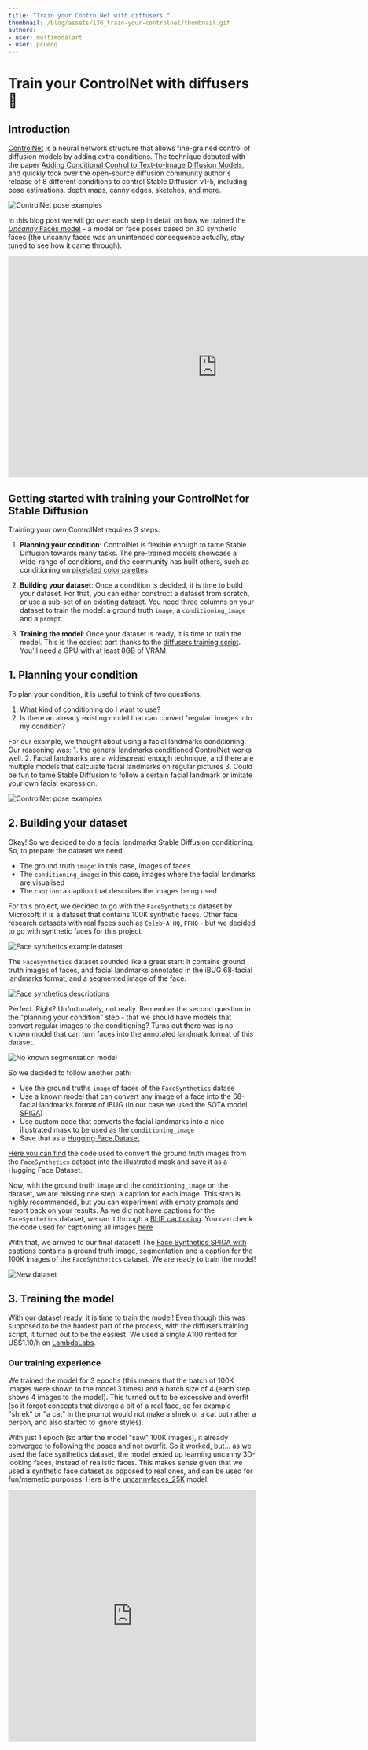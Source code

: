 ```yaml
---
title: "Train your ControlNet with diffusers "
thumbnail: /blog/assets/136_train-your-controlnet/thumbnail.gif
authors:
- user: multimodalart
- user: pcuenq
---
```


# Train your ControlNet with diffusers 🧨

<!-- {blog_metadata} -->
<!-- {authors} -->

## Introduction
[ControlNet](https://huggingface.co/blog/controlnet) is a neural network structure that allows fine-grained control of diffusion models by adding extra conditions. The technique debuted with the paper [Adding Conditional Control to Text-to-Image Diffusion Models](https://huggingface.co/papers/2302.05543), and quickly took over the open-source diffusion community author's release of 8 different conditions to control Stable Diffusion v1-5, including pose estimations, depth maps, canny edges, sketches, [and more](https://huggingface.co/lllyasviel).

![ControlNet pose examples](/blog/assets/136_train-your-controlnet/pose_image_1.png "ControlNet pose examples")

In this blog post we will go over each step in detail on how we trained the [_Uncanny_ Faces model](#) - a model on face poses based on 3D synthetic faces (the uncanny faces was an unintended consequence actually, stay tuned to see how it came through).

<iframe
	src="https://pcuenq-uncanny-faces.hf.space"
	frameborder="0"
	width="850"
	height="450"
></iframe>

## Getting started with training your ControlNet for Stable Diffusion
Training your own ControlNet requires 3 steps: 
1. **Planning your condition**: ControlNet is flexible enough to tame Stable Diffusion towards many tasks. The pre-trained models showcase a wide-range of conditions, and the community has built others, such as conditioning on [pixelated color palettes](https://huggingface.co/thibaud/controlnet-sd21-color-diffusers).

2. **Building your dataset**: Once a condition is decided, it is time to build your dataset. For that, you can either construct a dataset from scratch, or use a sub-set of an existing dataset. You need three columns on your dataset to train the model: a ground truth `image`, a `conditioning_image` and a `prompt`. 

3. **Training the model**: Once your dataset is ready, it is time to train the model. This is the easiest part thanks to the [diffusers training script](https://github.com/huggingface/diffusers/tree/main/examples/controlnet). You'll need a GPU with at least 8GB of VRAM.

## 1. Planning your condition
To plan your condition, it is useful to think of two questions: 
1. What kind of conditioning do I want to use?
2. Is there an already existing model that can convert 'regular' images into my condition?

For our example, we thought about using a facial landmarks conditioning. Our reasoning was: 1. the general landmarks conditioned ControlNet works well. 2. Facial landmarks are a widespread enough technique, and there are multiple models that calculate facial landmarks on regular pictures 3. Could be fun to tame Stable Diffusion to follow a certain facial landmark or imitate your own facial expression.

![ControlNet pose examples](/blog/assets/136_train-your-controlnet/pose_image_1.png "ControlNet pose examples")

## 2. Building your dataset
Okay! So we decided to do a facial landmarks Stable Diffusion conditioning. So, to prepare the dataset we need: 
- The ground truth `image`: in this case, images of faces
- The `conditioning_image`: in this case, images where the facial landmarks are visualised
- The `caption`: a caption that describes the images being used

For this project, we decided to go with the `FaceSynthetics` dataset by Microsoft: it is a dataset that contains 100K synthetic faces. Other face research datasets with real faces such as `Celeb-A HQ`, `FFHQ` - but we decided to go with synthetic faces for this project.

![Face synthetics example dataset](/blog/assets/136_train-your-controlnet/face_synethtics_example.jpeg "Face synthetics example dataset")

The `FaceSynthetics` dataset sounded like a great start: it contains ground truth images of faces, and facial landmarks annotated in the iBUG 68-facial landmarks format, and a segmented image of the face. 

![Face synthetics descriptions](/blog/assets/136_train-your-controlnet/segmentation_sequence.png "Face synthetics descriptions")

Perfect. Right? Unfortunately, not really. Remember the second question in the "planning your condition" step - that we should have models that convert regular images to the conditioning? Turns out there was is no known model that can turn faces into the annotated landmark format of this dataset.

![No known segmentation model](/blog/assets/136_train-your-controlnet/segmentation_no_known.png "No known segmentation model")

So we decided to follow another path:
- Use the ground truths `image` of faces of the `FaceSynthetics` datase
- Use a known model that can convert any image of a face into the 68-facial landmarks format of iBUG (in our case we used the SOTA model [SPIGA](https://github.com/andresprados/SPIGA))
- Use custom code that converts the facial landmarks into a nice illustrated mask to be used as the `conditioning_image`
- Save that as a [Hugging Face Dataset](https://huggingface.co/docs/datasets/indexx)

[Here you can find](https://huggingface.co/datasets/pcuenq/face_synthetics_spiga) the code used to convert the ground truth images from the `FaceSynthetics` dataset into the illustrated mask and save it as a Hugging Face Dataset.

Now, with the ground truth `image` and the `conditioning_image` on the dataset, we are missing one step: a caption for each image. This step is highly recommended, but you can experiment with empty prompts and report back on your results. As we did not have captions for the `FaceSynthetics` dataset, we ran it through a [BLIP captioning](https://huggingface.co/docs/transformers/model_doc/blip). You can check the code used for captioning all images [here](https://huggingface.co/datasets/multimodalart/facesyntheticsspigacaptioned)

With that, we arrived to our final dataset! The [Face Synthetics SPIGA with captions](https://huggingface.co/datasets/multimodalart/facesyntheticsspigacaptioned) contains a ground truth image, segmentation and a caption for the 100K images of the `FaceSynthetics` dataset. We are ready to train the model!

![New dataset](/blog/assets/136_train-your-controlnet/new_dataset.png "New dataset")

## 3. Training the model
With our [dataset ready](https://huggingface.co/datasets/multimodalart/facesyntheticsspigacaptioned), it is time to train the model! Even though this was supposed to be the hardest part of the process, with the diffusers training script, it turned out to be the easiest. We used a single A100 rented for US$1.10/h on [LambdaLabs](https://lambdalabs.com). 

### Our training experience
We trained the model for 3 epochs (this means that the batch of 100K images were shown to the model 3 times) and a batch size of 4 (each step shows 4 images to the model). This turned out to be excessive and overfit (so it forgot concepts that diverge a bit of a real face, so for example "shrek" or "a cat" in the prompt would not make a shrek or a cat but rather a person, and also started to ignore styles). 

With just 1 epoch (so after the model "saw" 100K images), it already converged to following the poses and not overfit. So it worked, but... as we used the face synthetics dataset, the model ended up learning uncanny 3D-looking faces, instead of realistic faces. This makes sense given that we used a synthetic face dataset as opposed to real ones, and can be used for fun/memetic purposes. Here is the [uncannyfaces_25K](https://huggingface.co/multimodalart/uncannyfaces_25K) model. 

<iframe src="https://wandb.ai/apolinario/controlnet/reports/ControlNet-Uncanny-Faces-Training--VmlldzozODcxNDY0" style="border:none;height:512px;width:100%">

In this interactive table you can play with the dial below to go over how many training steps the model went through and how it affects the training process. At around 15K steps, it already started learning the poses. And it matured around 25K steps. Here 

### How did we do the training

All we had to do was, install the dependencies:
```shell
pip install git+https://github.com/huggingface/diffusers.git transformers accelerate xformers==0.0.16 wandb
huggingface-cli login
wandb login 
```

And then run the [train_controlnet.py](https://github.com/huggingface/diffusers/blob/main/examples/controlnet/train_controlnet.py) code
```shell
!accelerate launch train_controlnet.py \
 --pretrained_model_name_or_path="stabilityai/stable-diffusion-2-1-base" \
 --output_dir="model_out" \
 --dataset_name=multimodalart/facesyntheticsspigacaptioned \
 --conditioning_image_column=spiga_seg \
 --image_column=image \
 --caption_column=image_caption \
 --resolution=512 \
 --learning_rate=1e-5 \
 --validation_image "./face_landmarks1.jpeg" "./face_landmarks2.jpeg" "./face_landmarks3.jpeg" \
 --validation_prompt "High-quality close-up dslr photo of man wearing a hat with trees in the background" "Girl smiling, professional dslr photograph, dark background, studio lights, high quality" "Portrait of a clown face, oil on canvas, bittersweet expression" \
 --train_batch_size=4 \
 --num_train_epochs=3 \
 --tracker_project_name="controlnet" \
 --enable_xformers_memory_efficient_attention \
 --checkpointing_steps=5000 \
 --validation_steps=5000 \
 --report_to wandb \
 --push_to_hub
```

Let's break down some of the settings, and also let's go over some optimisation tips for going as low as 8GB of VRAM for training.
- `pretrained_model_name_or_path`: The Stable Diffusion base model you would like to use (we chose v2-1 here as it can render faces better)
- `output_dir`: The directory you would like your model to be saved
- `dataset_name`: The dataset that will be used for training. In our case [Face Synthetics SPIGA with captions](https://huggingface.co/datasets/multimodalart/facesyntheticsspigacaptioned)
- `conditioning_image_column`: The name of the column in your dataset that contains the conditioning image (in our case `spiga_seg`)
- `image_column`: The name of the colunn in your dataset that contains the ground truth image (in our case `image`)
- `caption_column`: The name of the column in your dataset that contains the caption of tha image (in our case `image_caption`)
- `resolution`: The resolution of both the conditioning and ground truth images (in our case `512x512`)
- `learning_rate`: The learing rate. We found out that `1e-5` worked well for these examples, but you may experiment with different values ranging between `1e-4` and `2e-6`, for example.
- `validation_image`: This is for you to take a sneak peak during training! The validation images will be ran for every amount of `validation_steps` so you can see how your training is going. Insert here a local path to an arbitrary number of conditioning images
- `validation_prompt`: A prompt to be ran togehter with your validation image. Can be anything that can test if your model is training well
- `train_batch_size`: This is the size of the training batch to fit the GPU. We can afford `4` due to having an A100, but if you have a GPU with lower VRAM we recommend bringing this value down to `1`.
- `num_train_epochs`: Each epoch corresponds to how many times the images in the training set will be "seen" by the model. We experimented with 3 epochs, but turns out the best results required just a bit more than 1 epoch, with 3 epochs our model overfit.
- `checkpointing_steps`: Save an intermediary checkpoint every `x` steps (in our case `5000`). Every 5000 steps, an intermediary checkpoint was saved.
- `validation_steps`: Every `x` steps the `validaton_prompt` and the `validation_image` are ran. 
- `report_to`: where to report your training to. Here we used Weights and Biases, which gave us [this nice report]().
But reducing the `train_batch_size` from `4` to `1` may not be enough for the training to fit a small GPU, here are some additional parameters to add for each GPU VRAM size: 
- `push_to_hub`: a parameter to push the final trained model to the Hugging Face Hub.

### Fitting on a 16GB VRAM GPU
```shell 
pip install bitsandbytes

--train_batch_size=1 \
--gradient_accumulation_steps=4 \
--gradient_checkpointing \
--use_8bit_adam
```

The combination of a batch size of 1 with 4 gradient accumulation steps is equivalent to using the original batch size of 4 we used in our example. In addition, we enabled gradient checkpointing and 8-bit Adam for additional memory savings.

### Fitting on a 12GB VRAM GPU
```shell
--gradient_accumulation_steps=4 \
--gradient_checkpointing \
--use_8bit_adam
--set_grads_to_none
```

### Fitting on a 8GB VRAM GPU
Please follow [our guide here](https://github.com/huggingface/diffusers/tree/main/examples/controlnet#training-on-an-8-gb-gpu)

## 4. Conclusion!
This experience of training a ControlNet was a lot of fun. We succesfully trained a model that can follow real face poses - however it learned to make uncanny 3D faces instead of real 3D faces because this was the dataset it was trained on, which has its own charm and flare. 



And stay tuned, as we will have a ControlNet Training event soon! Follow Hugging Face on [Twitter](https://twitter.com/huggingface) or join our [Discord]( http://hf.co/join/discord) to stay up to date on that.